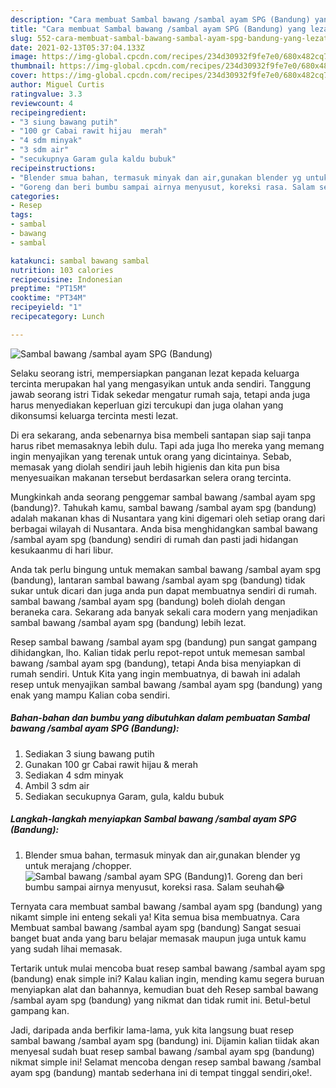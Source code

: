 ```yaml
---
description: "Cara membuat Sambal bawang /sambal ayam SPG (Bandung) yang lezat dan Mudah Dibuat"
title: "Cara membuat Sambal bawang /sambal ayam SPG (Bandung) yang lezat dan Mudah Dibuat"
slug: 552-cara-membuat-sambal-bawang-sambal-ayam-spg-bandung-yang-lezat-dan-mudah-dibuat
date: 2021-02-13T05:37:04.133Z
image: https://img-global.cpcdn.com/recipes/234d30932f9fe7e0/680x482cq70/sambal-bawang-sambal-ayam-spg-bandung-foto-resep-utama.jpg
thumbnail: https://img-global.cpcdn.com/recipes/234d30932f9fe7e0/680x482cq70/sambal-bawang-sambal-ayam-spg-bandung-foto-resep-utama.jpg
cover: https://img-global.cpcdn.com/recipes/234d30932f9fe7e0/680x482cq70/sambal-bawang-sambal-ayam-spg-bandung-foto-resep-utama.jpg
author: Miguel Curtis
ratingvalue: 3.3
reviewcount: 4
recipeingredient:
- "3 siung bawang putih"
- "100 gr Cabai rawit hijau  merah"
- "4 sdm minyak"
- "3 sdm air"
- "secukupnya Garam gula kaldu bubuk"
recipeinstructions:
- "Blender smua bahan, termasuk minyak dan air,gunakan blender yg untuk merajang /chopper."
- "Goreng dan beri bumbu sampai airnya menyusut, koreksi rasa. Salam seuhah😂"
categories:
- Resep
tags:
- sambal
- bawang
- sambal

katakunci: sambal bawang sambal 
nutrition: 103 calories
recipecuisine: Indonesian
preptime: "PT15M"
cooktime: "PT34M"
recipeyield: "1"
recipecategory: Lunch

---
```



![Sambal bawang /sambal ayam SPG (Bandung)](https://img-global.cpcdn.com/recipes/234d30932f9fe7e0/680x482cq70/sambal-bawang-sambal-ayam-spg-bandung-foto-resep-utama.jpg)

Selaku seorang istri, mempersiapkan panganan lezat kepada keluarga tercinta merupakan hal yang mengasyikan untuk anda sendiri. Tanggung jawab seorang istri Tidak sekedar mengatur rumah saja, tetapi anda juga harus menyediakan keperluan gizi tercukupi dan juga olahan yang dikonsumsi keluarga tercinta mesti lezat.

Di era  sekarang, anda sebenarnya bisa membeli santapan siap saji tanpa harus ribet memasaknya lebih dulu. Tapi ada juga lho mereka yang memang ingin menyajikan yang terenak untuk orang yang dicintainya. Sebab, memasak yang diolah sendiri jauh lebih higienis dan kita pun bisa menyesuaikan makanan tersebut berdasarkan selera orang tercinta. 



Mungkinkah anda seorang penggemar sambal bawang /sambal ayam spg (bandung)?. Tahukah kamu, sambal bawang /sambal ayam spg (bandung) adalah makanan khas di Nusantara yang kini digemari oleh setiap orang dari berbagai wilayah di Nusantara. Anda bisa menghidangkan sambal bawang /sambal ayam spg (bandung) sendiri di rumah dan pasti jadi hidangan kesukaanmu di hari libur.

Anda tak perlu bingung untuk memakan sambal bawang /sambal ayam spg (bandung), lantaran sambal bawang /sambal ayam spg (bandung) tidak sukar untuk dicari dan juga anda pun dapat membuatnya sendiri di rumah. sambal bawang /sambal ayam spg (bandung) boleh diolah dengan beraneka cara. Sekarang ada banyak sekali cara modern yang menjadikan sambal bawang /sambal ayam spg (bandung) lebih lezat.

Resep sambal bawang /sambal ayam spg (bandung) pun sangat gampang dihidangkan, lho. Kalian tidak perlu repot-repot untuk memesan sambal bawang /sambal ayam spg (bandung), tetapi Anda bisa menyiapkan di rumah sendiri. Untuk Kita yang ingin membuatnya, di bawah ini adalah resep untuk menyajikan sambal bawang /sambal ayam spg (bandung) yang enak yang mampu Kalian coba sendiri.

<!--inarticleads1-->

##### Bahan-bahan dan bumbu yang dibutuhkan dalam pembuatan Sambal bawang /sambal ayam SPG (Bandung):

1. Sediakan 3 siung bawang putih
1. Gunakan 100 gr Cabai rawit hijau &amp; merah
1. Sediakan 4 sdm minyak
1. Ambil 3 sdm air
1. Sediakan secukupnya Garam, gula, kaldu bubuk




<!--inarticleads2-->

##### Langkah-langkah menyiapkan Sambal bawang /sambal ayam SPG (Bandung):

1. Blender smua bahan, termasuk minyak dan air,gunakan blender yg untuk merajang /chopper.
<img src="https://img-global.cpcdn.com/steps/cfd6a490ffb806a7/160x128cq70/sambal-bawang-sambal-ayam-spg-bandung-langkah-memasak-1-foto.jpg" alt="Sambal bawang /sambal ayam SPG (Bandung)">1. Goreng dan beri bumbu sampai airnya menyusut, koreksi rasa. Salam seuhah😂




Ternyata cara membuat sambal bawang /sambal ayam spg (bandung) yang nikamt simple ini enteng sekali ya! Kita semua bisa membuatnya. Cara Membuat sambal bawang /sambal ayam spg (bandung) Sangat sesuai banget buat anda yang baru belajar memasak maupun juga untuk kamu yang sudah lihai memasak.

Tertarik untuk mulai mencoba buat resep sambal bawang /sambal ayam spg (bandung) enak simple ini? Kalau kalian ingin, mending kamu segera buruan menyiapkan alat dan bahannya, kemudian buat deh Resep sambal bawang /sambal ayam spg (bandung) yang nikmat dan tidak rumit ini. Betul-betul gampang kan. 

Jadi, daripada anda berfikir lama-lama, yuk kita langsung buat resep sambal bawang /sambal ayam spg (bandung) ini. Dijamin kalian tiidak akan menyesal sudah buat resep sambal bawang /sambal ayam spg (bandung) nikmat simple ini! Selamat mencoba dengan resep sambal bawang /sambal ayam spg (bandung) mantab sederhana ini di tempat tinggal sendiri,oke!.

